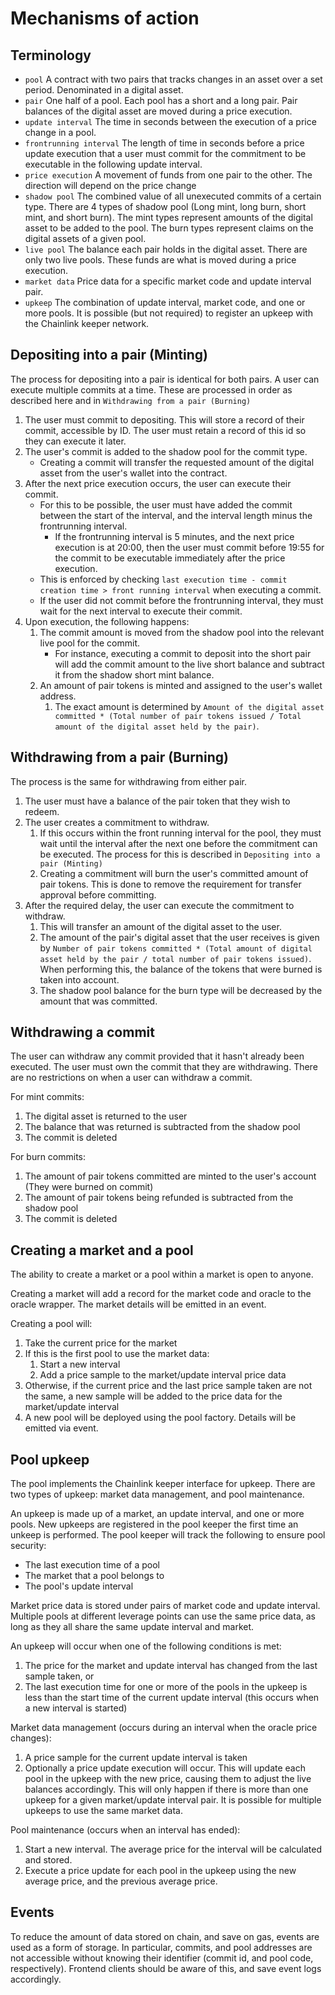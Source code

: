 # Mechanisms of action
## Terminology
- `pool` A contract with two pairs that tracks changes in an asset over a set period. Denominated in a digital asset.
- `pair` One half of a pool. Each pool has a short and a long pair. Pair balances of the digital asset are moved during a price execution.
- `update interval` The time in seconds between the execution of a price change in a pool.
- `frontrunning interval` The length of time in seconds before a price update execution that a user must commit for the commitment to be executable in the following update interval.
- `price execution` A movement of funds from one pair to the other. The direction will depend on the price change
- `shadow pool` The combined value of all unexecuted commits of a certain type. There are 4 types of shadow pool (Long mint, long burn, short mint, and short burn). The mint types represent amounts of the digital asset to be added to the pool. The burn types represent claims on the digital assets of a given pool.
- `live pool` The balance each pair holds in the digital asset. There are only two live pools. These funds are what is moved during a price execution.
- `market data` Price data for a specific market code and update interval pair.
- `upkeep` The combination of update interval, market code, and one or more pools. It is possible (but not required) to register an upkeep with the Chainlink keeper network. 

## Depositing into a pair (Minting)
The process for depositing into a pair is identical for both pairs. A user can execute multiple commits at a time. These are processed in order as described here and in `Withdrawing from a pair (Burning)`

1. The user must commit to depositing. This will store a record of their commit, accessible by ID. The user must retain a record of this id so they can execute it later.
2. The user's commit is added to the shadow pool for the commit type. 
   - Creating a commit will transfer the requested amount of the digital asset from the user's wallet into the contract.
3. After the next price execution occurs, the user can execute their commit. 
   - For this to be possible, the user must have added the commit between the start of the interval, and the interval length minus the frontrunning interval. 
     - If the frontrunning interval is 5 minutes, and the next price execution is at 20:00, then the user must commit before 19:55 for the commit to be executable immediately after the price execution.
   - This is enforced by checking `last execution time - commit creation time > front running interval` when executing a commit.
   - If the user did not commit before the frontrunning interval, they must wait for the next interval to execute their commit.
4. Upon execution, the following happens:
   1. The commit amount is moved from the shadow pool into the relevant live pool for the commit. 
      - For instance, executing a commit to deposit into the short pair will add the commit amount to the live short balance and subtract it from the shadow short mint balance.
   2. An amount of pair tokens is minted and assigned to the user's wallet address. 
      1. The exact amount is determined by `Amount of the digital asset committed * (Total number of pair tokens issued / Total amount of the digital asset held by the pair)`. 

## Withdrawing from a pair (Burning)
The process is the same for withdrawing from either pair. 

1. The user must have a balance of the pair token that they wish to redeem.
2. The user creates a commitment to withdraw. 
   1. If this occurs within the front running interval for the pool, they must wait until the interval after the next one before the commitment can be executed. The process for this is described in `Depositing into a pair (Minting)`
   2. Creating a commitment will burn the user's committed amount of pair tokens. This is done to remove the requirement for transfer approval before committing. 
3. After the required delay, the user can execute the commitment to withdraw. 
   1. This will transfer an amount of the digital asset to the user.
   2. The amount of the pair's digital asset that the user receives is given by `Number of pair tokens committed * (Total amount of digital asset held by the pair / total number of pair tokens issued)`. When performing this, the balance of the tokens that were burned is taken into account.
   3. The shadow pool balance for the burn type will be decreased by the amount that was committed. 


## Withdrawing a commit
The user can withdraw any commit provided that it hasn't already been executed. The user must own the commit that they are withdrawing. There are no restrictions on when a user can withdraw a commit.

For mint commits:
1. The digital asset is returned to the user
2. The balance that was returned is subtracted from the shadow pool
3. The commit is deleted

For burn commits:
1. The amount of pair tokens committed are minted to the user's account (They were burned on commit)
2. The amount of pair tokens being refunded is subtracted from the shadow pool
3. The commit is deleted

## Creating a market and a pool
The ability to create a market or a pool within a market is open to anyone. 

Creating a market will add a record for the market code and oracle to the oracle wrapper. The market details will be emitted in an event.

Creating a pool will:
1. Take the current price for the market
2. If this is the first pool to use the market data:
   1. Start a new interval
   2. Add a price sample to the market/update interval price data
3. Otherwise, if the current price and the last price sample taken are not the same, a new sample will be added to the price data for the market/update interval
4. A new pool will be deployed using the pool factory. Details will be emitted via event.


## Pool upkeep
The pool implements the Chainlink keeper interface for upkeep. There are two types of upkeep: market data management, and pool maintenance.

An upkeep is made up of a market, an update interval, and one or more pools. New upkeeps are registered in the pool keeper the first time an unkeep is performed. The pool keeper will track the following to ensure pool security:
- The last execution time of a pool
- The market that a pool belongs to
- The pool's update interval

Market price data is stored under pairs of market code and update interval. Multiple pools at different leverage points can use the same price data, as long as they all share the same update interval and market.

An upkeep will occur when one of the following conditions is met:
1. The price for the market and update interval has changed from the last sample taken, or
2. The last execution time for one or more of the pools in the upkeep is less than the start time of the current update interval (this occurs when a new interval is started)

Market data management (occurs during an interval when the oracle price changes):
1. A price sample for the current update interval is taken
2. Optionally a price update execution will occur. This will update each pool in the upkeep with the new price, causing them to adjust the live balances accordingly. This will only happen if there is more than one upkeep for a given market/update interval pair. It is possible for multiple upkeeps to use the same market data.

Pool maintenance (occurs when an interval has ended):
1. Start a new interval. The average price for the interval will be calculated and stored. 
2. Execute a price update for each pool in the upkeep using the new average price, and the previous average price.

## Events
To reduce the amount of data stored on chain, and save on gas, events are used as a form of storage. In particular, commits, and pool addresses are not accessible without knowing their identifier (commit id, and pool code, respectively). Frontend clients should be aware of this, and save event logs accordingly. 